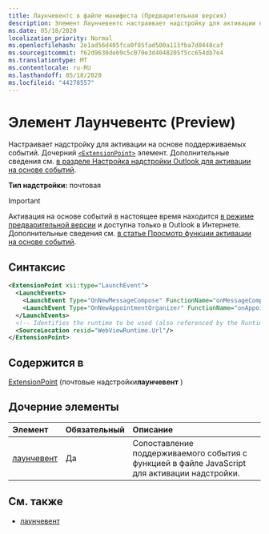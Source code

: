 ```yaml
---
title: Лаунчевентс в файле манифеста (Предварительная версия)
description: Элемент Лаунчевентс настраивает надстройку для активации на основе поддерживаемых событий.
ms.date: 05/18/2020
localization_priority: Normal
ms.openlocfilehash: 2e1ad56d405fca0f85fad500a113fba7d0448caf
ms.sourcegitcommit: f62d9630de69c5c070e3d4048205f5cc654db7e4
ms.translationtype: MT
ms.contentlocale: ru-RU
ms.lasthandoff: 05/18/2020
ms.locfileid: "44278557"
---
```

# <a name="launchevents-element-preview"></a>Элемент Лаунчевентс (Preview)

Настраивает надстройку для активации на основе поддерживаемых событий. Дочерний [`<ExtensionPoint>`](extensionpoint.md) элемент. Дополнительные сведения см. [в разделе Настройка надстройки Outlook для активации на основе событий](../../outlook/autolaunch.md).

**Тип надстройки:** почтовая

> [!IMPORTANT]
> Активация на основе событий в настоящее время находится [в режиме предварительной версии](../../reference/objectmodel/preview-requirement-set/outlook-requirement-set-preview.md) и доступна только в Outlook в Интернете. Дополнительные сведения см. [в статье Просмотр функции активации на основе событий](../../outlook/autolaunch.md#how-to-preview-the-event-based-activation-feature).

## <a name="syntax"></a>Синтаксис

```XML
<ExtensionPoint xsi:type="LaunchEvent">
  <LaunchEvents>
    <LaunchEvent Type="OnNewMessageCompose" FunctionName="onMessageComposeHandler"/>
    <LaunchEvent Type="OnNewAppointmentOrganizer" FunctionName="onAppointmentComposeHandler"/>
  </LaunchEvents>
  <!-- Identifies the runtime to be used (also referenced by the Runtime element). -->
  <SourceLocation resid="WebViewRuntime.Url"/>
</ExtensionPoint>
```

## <a name="contained-in"></a>Содержится в

[ExtensionPoint](extensionpoint.md) (почтовые надстройки**лаунчевент** )

## <a name="child-elements"></a>Дочерние элементы

|  Элемент |  Обязательный  |  Описание  |
|:-----|:-----|:-----|
| [лаунчевент](launchevent.md) | Да |  Сопоставление поддерживаемого события с функцией в файле JavaScript для активации надстройки. |

## <a name="see-also"></a>См. также

- [лаунчевент](launchevent.md)

